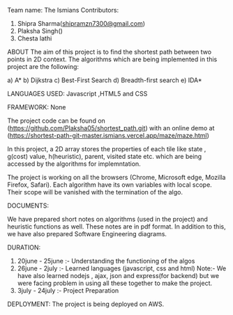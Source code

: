 Team name: The Ismians
Contributors:

1. Shipra Sharma(shipramzn7300@gmail.com)
2. Plaksha Singh()
3. Chesta lathi 


ABOUT 
The aim of this project is to find the shortest path between two points in 2D context. The algorithms which are being implemented in this project are the following:

a) A*
b) Dijkstra
c) Best-First Search
d) Breadth-first search
e) IDA*

LANGUAGES USED:
Javascript ,HTML5 and CSS

FRAMEWORK:
None

The project code can be found on (https://github.com/Plaksha05/shortest_path.git) with an online demo at (https://shortest-path-git-master.ismians.vercel.app/maze/maze.html)

In this project, a 2D array stores the properties of each tile like state , g(cost) value, h(heuristic), parent, visited state etc. which are being accessed by the algorithms for implemntation.

The project is working on all the browsers (Chrome, Microsoft edge, Mozilla Firefox, Safari). 
Each algorithm have its own variables with local scope. Their scope will be vanished with the termination of the algo.

DOCUMENTS:

We have prepared short notes on algorithms (used in the project) and heuristic functions as well. These notes are in pdf format. In addition to this, we have also prepared Software Engineering diagrams.

DURATION:

1. 20june - 25june :- Understanding the functioning of the algos
2. 26june - 2july :- Learned languages (javascript, css and html)
Note:- We have also learned nodejs , ajax, json and express(for backend) but we were facing problem in using all these together to make the project.
3. 3july - 24july :- Project Preparation

DEPLOYMENT:
The project is being deployed on AWS.






